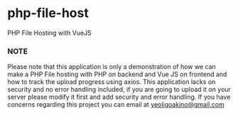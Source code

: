 # php-file-host
PHP File Hosting with VueJS

### NOTE
Please note that this application is only a demonstration of how we can make a PHP File hosting with PHP on backend and Vue JS on frontend and how to track the upload progress using axios. This application lacks on security and no error handling included, if you are going to upload it on your server please modify it first and add security and error handling. If you have concerns regarding this project you can email at [yeoligoakino@gmail.com](mailto://yeoligoakino@gmail.com)